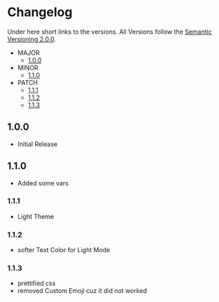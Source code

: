 # Changelog

Under here short links to the versions. All Versions follow the [Semantic Versioning 2.0.0](https://semver.org).

* MAJOR
    * [1.0.0](#100)
* MINOR
    * [1.1.0](#110)
* PATCH
    * [1.1.1](#111)
    * [1.1.2](#112)
    * [1.1.3](#113)


## 1.0.0
* Initial Release

## 1.1.0
* Added some vars

### 1.1.1
* Light Theme

### 1.1.2
* softer Text Color for Light Mode

### 1.1.3
* prettified css
* removed Custom Emoji cuz it did not worked
